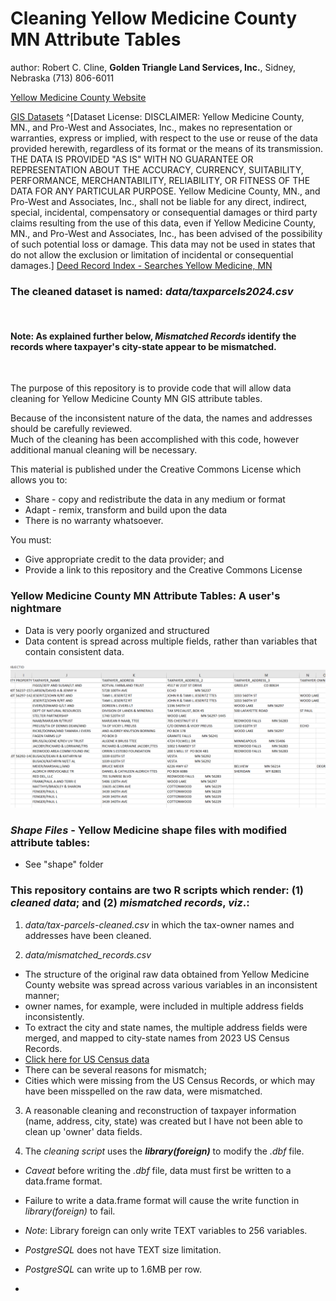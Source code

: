 # Cleaning Yellow Medicine County MN Attribute Tables  
author: Robert C. Cline, **Golden Triangle Land Services, Inc.**, Sidney, Nebraska (713) 806-6011

[Yellow Medicine County Website](https://www.co.ym.mn.gov/)

[GIS Datasets](https://shareopendata-yellowmedicine.hub.arcgis.com/datasets/b541e04a4c204811ab3251a980b92138_0/explore?location=44.737651%2C-95.905650%2C10.36)  ^[Dataset License: DISCLAIMER: Yellow Medicine County, MN., and Pro-West and Associates, Inc., makes no representation or warranties, express or implied, with respect to the use or reuse of the data provided herewith, regardless of its format or the means of its transmission. THE DATA IS PROVIDED "AS IS" WITH NO GUARANTEE OR REPRESENTATION ABOUT THE ACCURACY, CURRENCY, SUITABILITY, PERFORMANCE, MERCHANTABILITY, RELIABILITY, OR FITNESS OF THE DATA FOR ANY PARTICULAR PURPOSE. Yellow Medicine County, MN., and Pro-West and Associates, Inc., shall not be liable for any direct, indirect, special, incidental, compensatory or consequential damages or third party claims resulting from the use of this data, even if Yellow Medicine County, MN., and Pro-West and Associates, Inc., has been advised of the possibility of such potential loss or damage. This data may not be used in states that do not allow the exclusion or limitation of incidental or consequential damages.]
[Deed Record Index - Searches Yellow Medicine, MN](https://www.idocmarket.com/Subscription/Subscribe?county=YELMN1)


### The cleaned dataset is named: ***data/taxparcels2024.csv*** 

<br>

#### Note:  As explained further below, *Mismatched Records* identify the records where taxpayer's city-state appear to be mismatched.  


<br>  


The purpose of this repository is to provide code that will allow data cleaning for Yellow Medicine County MN GIS attribute tables.  

Because of the inconsistent nature of the data, the names and addresses should be carefully reviewed.  
Much of the cleaning has been accomplished with this code, however additional manual cleaning will be necessary.

This material is published under the Creative Commons License which allows you to:

* Share - copy and redistribute the data in any medium or format
* Adapt - remix, transform and build upon the data
* There is no warranty whatsoever.

You must:
  
* Give appropriate credit to the data provider; and
* Provide a link to this repository and the Creative Commons License 

### Yellow Medicine County MN Attribute Tables: A user's nightmare  

* Data is very poorly organized and structured  
* Data content is spread across multiple fields, rather than variables that contain consistent data.  


![](images/attribute_table.png)


### *Shape Files* - Yellow Medicine shape files with modified attribute tables:  
* See "shape" folder


### This repository contains are two R scripts which render: (1) *cleaned data*; and (2) *mismatched records*, *viz*.:

1. *data/tax-parcels-cleaned.csv* in which the tax-owner names and addresses have been cleaned. 

2. *data/mismatched_records.csv* 
  - The structure of the original raw data obtained from Yellow Medicine County website was spread across various variables in an inconsistent manner;
  - owner names, for example, were included in multiple address fields inconsistently.
  - To extract the city and state names, the multiple address fields were merged, and mapped to city-state names from 2023 US Census Records.
  - [Click here for US Census data](https://www.census.gov/data/tables/time-series/demo/popest/2020s-total-cities-and-towns.html) 
  - There can be several reasons for mismatch; 
  - Cities which were missing from the US Census Records, or which may have been misspelled on the raw data, were mismatched.
  
3. A reasonable cleaning and reconstruction of taxpayer information (name, address, city, state) was created but I have not been able to clean up 'owner' data fields.  

4. The *cleaning script* uses the ***library(foreign)*** to modify the *.dbf* file.   
  - *Caveat* before writing the *.dbf* file, data must first be written to a data.frame format.  
  - Failure to write a data.frame format will cause the write function in *library(foreign)* to fail. 
  - *Note*:  Library foreign can only write TEXT variables to 256 variables.  
  - *PostgreSQL* does not have TEXT size limitation.  
  - *PostgreSQL* can write up to 1.6MB per row.  
 
  
  - 

